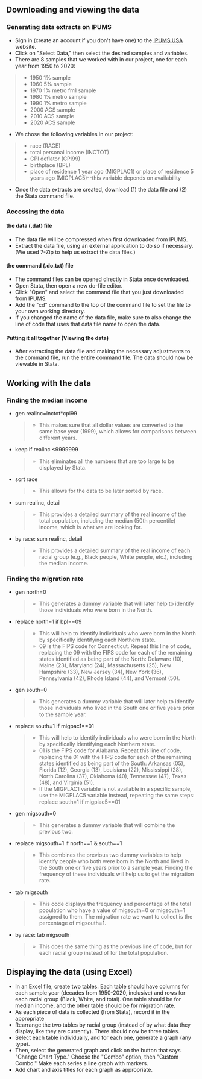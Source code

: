 ## Downloading and viewing the data
### Generating data extracts on IPUMS
- Sign in (create an account if you don't have one) to the [IPUMS USA](https://usa.ipums.org/usa/) website.
- Click on "Select Data," then select the desired samples and variables.
- There are 8 samples that we worked with in our project, one for each year from 1950 to 2020:
>- 1950 1% sample
>- 1960 5% sample
>- 1970 1% metro fm1 sample
>- 1980 1% metro sample
>- 1990 1% metro sample
>- 2000 ACS sample
>- 2010 ACS sample
>- 2020 ACS sample
- We chose the following variables in our project:
>- race (RACE)
>- total personal income (INCTOT)
>- CPI deflator (CPI99)
>- birthplace (BPL)
>- place of residence 1 year ago (MIGPLAC1) or place of residence 5 years ago (MIGPLAC5)--this variable depends on availability
- Once the data extracts are created, download (1) the data file and (2) the Stata command file.

### Accessing the data
#### the data (.dat) file
- The data file will be compressed when first downloaded from IPUMS.
- Extract the data file, using an external application to do so if necessary. (We used 7-Zip to help us extract the data files.)

#### the command (.do.txt) file
- The command files can be opened directly in Stata once downloaded.
- Open Stata, then open a new do-file editor.
- Click "Open" and select the command file that you just downloaded from IPUMS.
- Add the "cd" command to the top of the command file to set the file to your own working directory.
- If you changed the name of the data file, make sure to also change the line of code that uses that data file name to open the data.

#### Putting it all together (Viewing the data)
- After extracting the data file and making the necessary adjustments to the command file, run the entire command file. The data should now be viewable in Stata.

## Working with the data
### Finding the median income
- gen realinc=inctot*cpi99
  >- This makes sure that all dollar values are converted to the same base year (1999), which allows for comparisons between different years.
- keep if realinc <9999999
  >- This eliminates all the numbers that are too large to be displayed by Stata.
- sort race
  >- This allows for the data to be later sorted by race.
- sum realinc, detail
  >- This provides a detailed summary of the real income of the total population, including the median (50th percentile) income, which is what we are looking for.
- by race: sum realinc, detail
  >- This provides a detailed summary of the real income of each racial group (e.g., Black people, White people, etc.), including the median income.

### Finding the migration rate
- gen north=0
  >- This generates a dummy variable that will later help to identify those individuals who were born in the North.
- replace north=1 if bpl==09
  >- This will help to identify individuals who were born in the North by specifically identifying each Northern state.
  >- 09 is the FIPS code for Connecticut. Repeat this line of code, replacing the 09 with the FIPS code for each of the remaining states identified as being part of the North: Delaware (10), Maine (23), Maryland (24), Massachusetts (25), New Hampshire (33), New Jersey (34), New York (36), Pennsylvania (42), Rhode Island (44), and Vermont (50).
- gen south=0
  >- This generates a dummy variable that will later help to identify those individuals who lived in the South one or five years prior to the sample year.
- replace south=1 if migpac1==01
  >- This will help to identify individuals who were born in the North by specifically identifying each Northern state.
  >- 01 is the FIPS code for Alabama. Repeat this line of code, replacing the 01 with the FIPS code for each of the remaining states identified as being part of the South: Arkansas (05), Florida (12), Georgia (13), Louisiana (22), Mississippi (28), North Carolina (37), Oklahoma (40), Tennessee (47), Texas (48), and Virginia (51).
  >- If the MIGPLAC1 variable is not available in a specific sample, use the MIGPLAC5 variable instead, repeating the same steps: replace south=1 if migplac5==01
- gen migsouth=0
  >- This generates a dummy variable that will combine the previous two.
- replace migsouth=1 if north==1 & south==1
  >- This combines the previous two dummy variables to help identify people who both were born in the North and lived in the South one or five years prior to a sample year. Finding the frequency of these individuals will help us to get the migration rate.
- tab migsouth
  >- This code displays the frequency and percentage of the total population who have a value of migsouth=0 or migsouth=1 assigned to them. The migration rate we want to collect is the percentage of migsouth=1. 
- by race: tab migsouth
  >- This does the same thing as the previous line of code, but for each racial group instead of for the total population.

## Displaying the data (using Excel)
- In an Excel file, create two tables. Each table should have columns for each sample year (decades from 1950-2020, inclusive) and rows for each racial group (Black, White, and total). One table should be for median income, and the other table should be for migration rate.
- As each piece of data is collected (from Stata), record it in the appropriate
- Rearrange the two tables by racial group (instead of by what data they display, like they are currently). There should now be three tables.
- Select each table individually, and for each one, generate a graph (any type).
- Then, select the generated graph and click on the button that says "Change Chart Type." Choose the "Combo" option, then "Custom Combo." Make each series a line graph with markers.
- Add chart and axis titles for each graph as appropriate.

